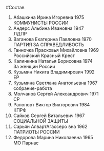 #Состав
1. Абашкина Ирина Игоревна 1975   
    КОММУНИСТЫ РОССИИ
2. Андерс Альбина Ивановна 1947   
    ЛДПР
3. Ваганова Екатерина Павловна 1970   
    ПАРТИЯ ЗА СПРАВЕДЛИВОСТЬ
4. Ганночка Прасковья Михайловна 1969   
    Российский Красный Крест
5. Калинкина Наталья Борисовна 1974   
    За женщин России
6. Кузьмин Никита Владимирович 1992   
    ЕР
7. Кузьмина Светлана Анатольевна 1967   
    собрание-работа
8. Молчанов Сергей Александрович 1971   
    СР
9. Рапопорт Виктор Викторович 1984   
    КПРФ
10. Сайков Сергей Витальевич 1967   
    СОЦИАЛЬНОЙ ЗАЩИТЫ
11. Сарьян АлвартАгассеро вна 1962   
    ПАТРИОТЫ РОССИИ
12. Федорова Марина Николаевна 1965   
    МО Парнас
